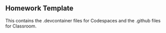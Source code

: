 ## Homework Template

This contains the .devcontainer files for Codespaces and the .github files for 
Classroom. 
